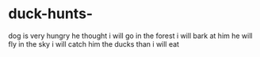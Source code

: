 # duck-hunts-
dog is very hungry he thought i will go in the forest i will bark at him he will fly in the sky i will catch him the ducks than i will eat 
